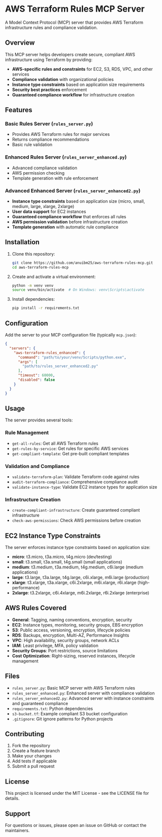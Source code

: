 # AWS Terraform Rules MCP Server

A Model Context Protocol (MCP) server that provides AWS Terraform infrastructure rules and compliance validation.

## Overview

This MCP server helps developers create secure, compliant AWS infrastructure using Terraform by providing:

- **AWS-specific rules and constraints** for EC2, S3, RDS, VPC, and other services
- **Compliance validation** with organizational policies
- **Instance type constraints** based on application size requirements
- **Security best practices** enforcement
- **Guaranteed compliance workflow** for infrastructure creation

## Features

### Basic Rules Server (`rules_server.py`)
- Provides AWS Terraform rules for major services
- Returns compliance recommendations
- Basic rule validation

### Enhanced Rules Server (`rules_server_enhanced.py`)
- Advanced compliance validation
- AWS permission checking
- Template generation with rule enforcement

### Advanced Enhanced Server (`rules_server_enhanced2.py`)
- **Instance type constraints** based on application size (micro, small, medium, large, xlarge, 2xlarge)
- **User data support** for EC2 instances
- **Guaranteed compliance workflow** that enforces all rules
- **AWS permission validation** before infrastructure creation
- **Template generation** with automatic rule compliance

## Installation

1. Clone this repository:
   ```bash
   git clone https://github.com/anuibm25/aws-terraform-rules-mcp.git
   cd aws-terraform-rules-mcp
   ```

2. Create and activate a virtual environment:
   ```bash
   python -m venv venv
   source venv/bin/activate  # On Windows: venv\Scripts\activate
   ```

3. Install dependencies:
   ```bash
   pip install -r requirements.txt
   ```

## Configuration

Add the server to your MCP configuration file (typically `mcp.json`):

```json
{
  "servers": {
    "aws-terraform-rules_enhanced": {
      "command": "path/to/your/venv/Scripts/python.exe",
      "args": [
        "path/to/rules_server_enhanced2.py"
      ],
      "timeout": 60000,
      "disabled": false
    }
  }
}
```

## Usage

The server provides several tools:

### Rule Management
- `get-all-rules`: Get all AWS Terraform rules
- `get-rules-by-service`: Get rules for specific AWS services
- `get-compliant-template`: Get pre-built compliant templates

### Validation and Compliance
- `validate-terraform-plan`: Validate Terraform code against rules
- `audit-terraform-compliance`: Comprehensive compliance audit
- `validate-instance-type`: Validate EC2 instance types for application size

### Infrastructure Creation
- `create-compliant-infrastructure`: Create guaranteed compliant infrastructure
- `check-aws-permissions`: Check AWS permissions before creation

## EC2 Instance Type Constraints

The server enforces instance type constraints based on application size:

- **micro**: t3.micro, t3a.micro, t4g.micro (dev/testing)
- **small**: t3.small, t3a.small, t4g.small (small applications)
- **medium**: t3.medium, t3a.medium, t4g.medium, c6i.large (medium applications)
- **large**: t3.large, t3a.large, t4g.large, c6i.xlarge, m6i.large (production)
- **xlarge**: t3.xlarge, t3a.xlarge, c6i.2xlarge, m6i.xlarge, r6i.xlarge (high-performance)
- **2xlarge**: t3.2xlarge, c6i.4xlarge, m6i.2xlarge, r6i.2xlarge (enterprise)

## AWS Rules Covered

- **General**: Tagging, naming conventions, encryption, security
- **EC2**: Instance types, monitoring, security groups, EBS encryption
- **S3**: Public access, versioning, encryption, lifecycle policies
- **RDS**: Backups, encryption, Multi-AZ, Performance Insights
- **VPC**: High availability, security groups, network ACLs
- **IAM**: Least privilege, MFA, policy validation
- **Security Groups**: Port restrictions, source limitations
- **Cost Optimization**: Right-sizing, reserved instances, lifecycle management

## Files

- `rules_server.py`: Basic MCP server with AWS Terraform rules
- `rules_server_enhanced.py`: Enhanced server with compliance validation
- `rules_server_enhanced2.py`: Advanced server with instance constraints and guaranteed compliance
- `requirements.txt`: Python dependencies
- `s3-bucket.tf`: Example compliant S3 bucket configuration
- `.gitignore`: Git ignore patterns for Python projects

## Contributing

1. Fork the repository
2. Create a feature branch
3. Make your changes
4. Add tests if applicable
5. Submit a pull request

## License

This project is licensed under the MIT License - see the LICENSE file for details.

## Support

For questions or issues, please open an issue on GitHub or contact the maintainers.